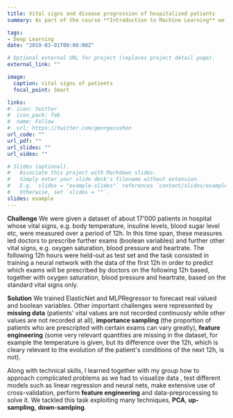```yaml
---
title: Vital signs and disease progression of hospitalized patients
summary: As part of the course **Introduction to Machine Learning** we developed in a group of two a deep learning model to forecast vital signs and disease progression for hospitalized patients.

tags:
- Deep Learning
date: "2019-03-01T00:00:00Z"

# Optional external URL for project (replaces project detail page).
external_link: ""

image:
  caption: vital signs of patients
  focal_point: Smart

links:
#- icon: twitter
#  icon_pack: fab
#  name: Follow
#  url: https://twitter.com/georgecushen
url_code: ""
url_pdf: ""
url_slides: ""
url_video: ""

# Slides (optional).
#   Associate this project with Markdown slides.
#   Simply enter your slide deck's filename without extension.
#   E.g. `slides = "example-slides"` references `content/slides/example-slides.md`.
#   Otherwise, set `slides = ""`.
slides: example
---
```

**Challenge**
We were given a dataset of about 17'000 patients in hospital whose vital signs, e.g. body temperature, insuline levels, blood sugar level etc, were measured over a period of 12h. In this time span, these measures led doctors to prescribe further exams (boolean variables) and further other vital signs, e.g. oxygen saturation, blood pressure and heartrate. The following 12h hours were held-out as test set and the task consisted in training a neural network with the data of the first 12h in order to predict which exams will be prescribed by doctors on the following 12h based, together with oxygen saturation, blood pressure and heartrate, based on the standard vital signs only.

**Solution**
We trained ElasticNet and MLPRegressor to forecast real valued and boolean variables. Other important challenges were represented by **missing data** (patients' vital values are not recorded continuosly while other values are not recorded at all), **importance sampling** (the proportion of patients who are prescripted with certain exams can vary greatly), **feature engineering** (some very relevant quantities are missing in the dataset, for example the temperature is given, but its difference over the 12h, which is cleary relevant to the evolution of the patient's conditions of the next 12h, is not).

Along with technical skills, I learned together with my group how to approach complicated problems as we had to visualize data , test different models such as linear regression and neural nets, make extensive use of cross-validation, perform **feature engineering** and data-preprocessing to solve it. We tackled this task exploiting many techniques, **PCA**, **up-sampling**, **down-samlping**.
